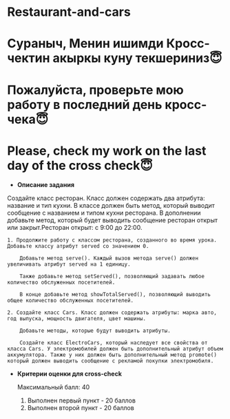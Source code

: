 # Restaurant-and-cars
# Сураныч, Менин ишимди Кросс-чектин акыркы куну текшериниз😇
# Пожалуйста, проверьте мою работу в последний день кросс-чека😇
# Please, check my work on the last day of the cross check😇

- **Описание задания**

Создайте класс ресторан. Класс должен содержать два атрибута: название и тип кухни. В классе должен быть метод, который выводит сообщение с названием и типом кухни ресторана. В дополнении добавьте метод, который будет выводить сообщение ресторан открыт или закрыт.Ресторан открыт: с 9:00 до 22:00.

    1. Продолжите работу с классом ресторана, созданного во время урока. Добавьте классу атрибут served со значением 0.
        
        Добавьте метод serve(). Каждый вызов метода serve() должен увеличивать атрибут served на 1 единицу.
        
        Также добавьте метод setServed(), позволяющий задавать любое количество обслуженных посетителей.
        
        В конце добавьте метод showTotalServed(), позволяющий выводить общее количество обслуженных посетителей.
        
    2. Создайте класс Cars. Класс должен содержать атрибуты: марка авто, год выпуска, мощность двигателя, цвет машины.
        
        Добавьте методы, которые будут выводить атрибуты.
        
        Создайте класс ElectroCars, который наследует все свойства от класса Cars. У электромобилей должен быть дополнительный атрибут объем аккумулятора. Также у них должен быть дополнительный метод promote() который должен выводить сообщение с рекламой покупки электромобиля.
        
- **Критерии оценки для cross-check**
    
    Максимальный балл: 40
    
    1. Выполнен первый пункт - 20 баллов
    2. Выполнен второй пункт - 20 баллов